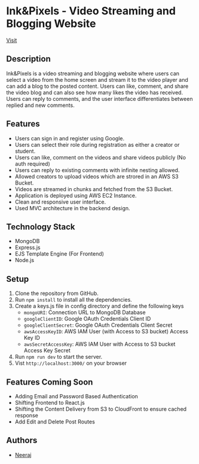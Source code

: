 # Ink&Pixels - Video Streaming and Blogging Website

[Visit](http://inkandpixel.ap-south-1.elasticbeanstalk.com)

## Description

Ink&Pixels is a video streaming and blogging website where users can select a video from the home screen and stream it to the video player and can add a blog to the posted content. Users can like, comment, and share the video blog and can also see how many likes the video has received. Users can reply to comments, and the user interface differentiates between replied and new comments.

## Features

- Users can sign in and register using Google.
- Users can select their role during registration as either a creator or student.
- Users can like, comment on the videos and share videos publicly (No auth required)
- Users can reply to existing comments with infinite nesting allowed.
- Allowed creators to upload videos which are strored in an AWS S3 Bucket.
- Videos are streamed in chunks and fetched from the S3 Bucket.
- Application is deployed using AWS EC2 Instance.
- Clean and responsive user interface.
- Used MVC architecture in the backend design.

## Technology Stack

- MongoDB
- Express.js
- EJS Template Engine (For Frontend)
- Node.js

## Setup

1. Clone the repository from GitHub.
2. Run `npm install` to install all the dependencies.
3. Create a keys.js file in config directory and define the following keys
   - `mongoURI`: Connection URL to MongoDB Database
   - `googleClientID`: Google OAuth Credentials Client ID
   - `googleClientSecret`: Google OAuth Credentials Client Secret
   - `awsAccessKeyID`: AWS IAM User (with Access to S3 bucket) Access Key ID
   - `awsSecretAccessKey`: AWS IAM User with Access to S3 bucket Access Key Secret
4. Run `npm run dev` to start the server.
5. Vist `http://localhost:3000/` on your browser

## Features Coming Soon

- Adding Email and Password Based Authentication
- Shifting Frontend to React.js
- Shifting the Content Delivery from S3 to CloudFront to ensure cached response
- Add Edit and Delete Post Routes

## Authors

- [Neeraj](https://www.linkedin.com/in/neeraj-verma-2b2b46244/)
